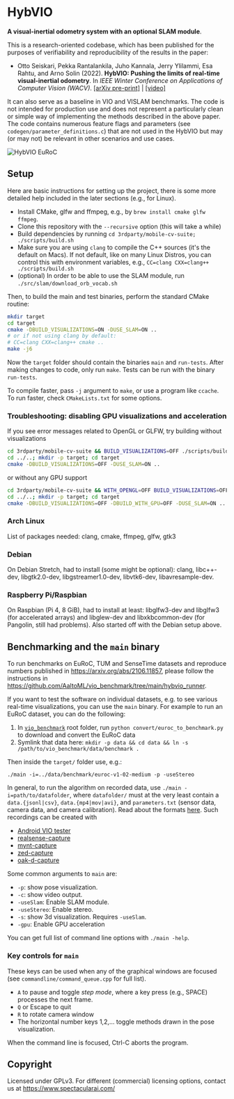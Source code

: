 # HybVIO

**A visual-inertial odometry system with an optional SLAM module**.

This is a research-oriented codebase, which has been published for the purposes of verifiability and reproducibility of the results in the paper:

* Otto Seiskari, Pekka Rantalankila, Juho Kannala, Jerry Ylilammi, Esa Rahtu, and Arno Solin (2022). **HybVIO: Pushing the limits of real-time visual-inertial odometry**. In *IEEE Winter Conference on Applications of Computer Vision (WACV)*.
[[arXiv pre-print]](https://arxiv.org/abs/2106.11857) | [[video]](https://youtu.be/8V_EGJrPHeA)

It can also serve as a baseline in VIO and VISLAM benchmarks. The code is not intended for production use and does not represent a particularly clean or simple way of implementing the methods described in the above paper. The code contains numerous feature flags and parameters (see `codegen/parameter_definitions.c`) that are not used in the HybVIO but may (or may not) be relevant in other scenarios and use cases.

![HybVIO EuRoC](https://spectacularai.github.io/docs/gif/HybVIO.gif)

## Setup

Here are basic instructions for setting up the project, there is some more detailed help included in the later sections (e.g., for Linux).

* Install CMake, glfw and ffmpeg, e.g., by `brew install cmake glfw ffmpeg`.
* Clone this repository with the `--recursive` option (this will take a while)
* Build dependencies by running `cd 3rdparty/mobile-cv-suite; ./scripts/build.sh`
* Make sure you are using `clang` to compile the C++ sources (it's the default on Macs).
  If not default, like on many Linux Distros, you can control this with environment variables,
  e.g., `CC=clang CXX=clang++ ./scripts/build.sh`
* (optional) In order to be able to use the SLAM module, run `./src/slam/download_orb_vocab.sh`

Then, to build the main and test binaries, perform the standard CMake routine:

``` bash
mkdir target
cd target
cmake -DBUILD_VISUALIZATIONS=ON -DUSE_SLAM=ON ..
# or if not using clang by default:
# CC=clang CXX=clang++ cmake ..
make -j6
```

Now the `target` folder should contain the binaries `main` and `run-tests`. After making changes to code, only run `make`. Tests can be run with the binary `run-tests`.

To compile faster, pass `-j` argument to `make`, or use a program like `ccache`. To run faster, check `CMakeLists.txt` for some options.

### Troubleshooting: disabling GPU visualizations and acceleration

If you see error messages related to OpenGL or GLFW, try building without visualizations

```bash
cd 3rdparty/mobile-cv-suite && BUILD_VISUALIZATIONS=OFF ./scripts/build.sh
cd ../..; mkdir -p target; cd target
cmake -DBUILD_VISUALIZATIONS=OFF -DUSE_SLAM=ON ..
```
or without any GPU support

```bash
cd 3rdparty/mobile-cv-suite && WITH_OPENGL=OFF BUILD_VISUALIZATIONS=OFF ./scripts/build.sh
cd ../..; mkdir -p target; cd target
cmake -DBUILD_VISUALIZATIONS=OFF -DBUILD_WITH_GPU=OFF -DUSE_SLAM=ON ..
```

### Arch Linux

List of packages needed: clang, cmake, ffmpeg, glfw, gtk3

### Debian

On Debian Stretch, had to install (some might be optional): clang, libc++-dev, libgtk2.0-dev, libgstreamer1.0-dev, libvtk6-dev, libavresample-dev.

### Raspberry Pi/Raspbian

On Raspbian (Pi 4, 8 GiB), had to install at least: libglfw3-dev and libglfw3 (for accelerated arrays) and libglew-dev and libxkbcommon-dev (for Pangolin, still had problems). Also started off with the Debian setup above.

## Benchmarking and the `main` binary

To run benchmarks on EuRoC, TUM and SenseTime datasets and reproduce numbers published in https://arxiv.org/abs/2106.11857, please follow the instructions in https://github.com/AaltoML/vio_benchmark/tree/main/hybvio_runner.

If you want to test the software on individual datasets, e.g. to see various real-time visualizations, you can use the `main` binary. For example to run an EuRoC dataset, you can do the following:

 1. In [`vio_benchmark`](https://github.com/AaltoML/vio_benchmark) root folder, run `python convert/euroc_to_benchmark.py` to download and convert the EuRoC data
 2. Symlink that data here: `mkdir -p data && cd data && ln -s /path/to/vio_benchmark/data/benchmark .`

Then inside the `target/` folder use, e.g.:

    ./main -i=../data/benchmark/euroc-v1-02-medium -p -useStereo

In general, to run the algorithm on recorded data, use `./main -i=path/to/datafolder`, where `datafolder/` must at the very least contain a `data.{jsonl|csv}`, `data.{mp4|mov|avi}`, and `parameters.txt` (sensor data, camera data, and camera calibration). Read about the formats [here](https://github.com/AaltoML/vio_benchmark/tree/98559272f59af35bb88bd63cc5cfc16e82a99bb3#benchmark-data-format). Such recordings can be created with

 * [Android VIO tester](https://github.com/AaltoML/android-viotester)
 * [realsense-capture](https://github.com/AaltoVision/realsense-capture)
 * [mynt-capture](https://github.com/AaltoVision/mynt-capture)
 * [zed-capture](https://github.com/AaltoML/zed-capture)
 * [oak-d-capture](https://github.com/SpectacularAI/oak-d-capture)

Some common arguments to `main` are:

* `-p`: show pose visualization.
* `-c`: show video output.
* `-useSlam`: Enable SLAM module.
* `-useStereo`: Enable stereo.
* `-s`: show 3d visualization. Requires `-useSlam`.
* `-gpu`: Enable GPU acceleration

You can get full list of command line options with `./main -help`.

### Key controls for `main`

These keys can be used when any of the graphical windows are focused (see `commandline/command_queue.cpp` for full list).

* `A` to pause and toggle _step mode_, where a key press (e.g., SPACE) processes the next frame.
* `Q` or Escape to quit
* `R` to rotate camera window
* The horizontal number keys 1,2,… toggle methods drawn in the pose visualization.

When the command line is focused, Ctrl-C aborts the program.

## Copyright

Licensed under GPLv3. For different (commercial) licensing options, contact us at https://www.spectacularai.com/
